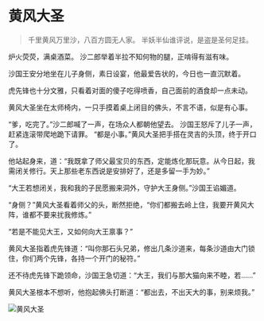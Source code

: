 # 黄风大圣

> 千里黄风万里沙，八百方圆无人家。
> 半妖半仙谁评说，是盗是圣何足挂。

炉火荧荧，满桌酒菜。 沙二郎举着半拉不知何物的腿，正啃得有滋有味。

沙国王安分地坐在儿子身侧，素日设宴，他最爱告状的，今日也一直沉默着。

虎先锋也十分文雅，只看着对面的傻子吃得喷香，自己面前的酒食却一点未动。

黄风大圣坐在太师椅内，一只手摸着桌上闭目的佛头，不言不语，似是有心事。

“爹，吃完了。”沙二郎喊了一声，在场众人都朝他望去。 沙国王怒斥了儿子一声，赶紧连滚带爬地跪下请罪。 “都是小事。”黄风大圣把手搭在灵吉的头顶，终于开口了。

他站起身来，道：“我既拿了师父最宝贝的东西，定能炼化那玩意。从今日起，我需闭关修行。天上那些老东西说是安排好了，还是多留一手为妙。”

“大王若想闭关，我和我的子民愿搬来洞外，守护大王身侧。”沙国王谄媚道。

“身侧？”黄风大圣看着师父的头，断然拒绝，“你们都搬去岭上住，我要开黄风大阵，谁都不要来扰我修炼。”

“若是不能见大王，又如何向大王禀事？”

黄风大圣指着虎先锋道：“叫你那石头兄弟，修出几条沙道来，每条沙道由大门锁住，你们两个先锋，各持一个开门的秘符。”

还不待虎先锋下跪领命，沙国王急切道：“大王，我们与那大猫向来不睦，若……”

黄风大圣根本不想听，他抱起佛头打断道：“都出去，不出天大的事，别来烦我。”

![黄风大圣](/image-20240828215724578.png)